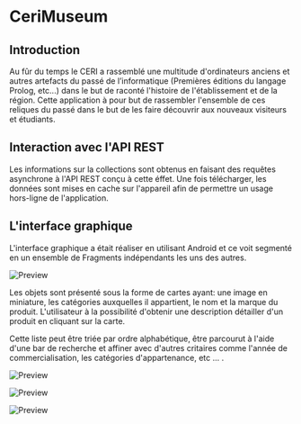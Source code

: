# CeriMuseum

## Introduction

Au fûr du temps le CERI a rassemblé une multitude d'ordinateurs anciens et autres artefacts du passé de l’informatique (Premières éditions du langage Prolog, etc...) dans le but de raconté l'histoire de l'établissement et de la région. Cette application à pour but de rassembler l'ensemble de ces reliques du passé dans le but de les faire découvrir aux nouveaux visiteurs et étudiants.

## Interaction avec l'API REST

Les informations sur la collections sont obtenus en faisant des requêtes asynchrone à l'API REST conçu à cette éffet. Une fois télécharger, les données sont mises en cache sur l'appareil afin de permettre un usage hors-ligne de l'application.

## L'interface graphique

L'interface graphique a était réaliser en utilisant Android et ce voit segmenté en un ensemble de Fragments indépendants les uns des autres.

![Preview](ceriMuseum/img/objet.png)

Les objets sont présenté sous la forme de cartes ayant: une image en miniature, les catégories auxquelles il appartient, le nom et la marque du produit. L'utilisateur à la possibilité d'obtenir une description détailler d'un produit en cliquant sur la carte. 

Cette liste peut être triée par ordre alphabétique, être parcourut à l'aide d'une bar de recherche et affiner avec d'autres critaires comme l'année de commercialisation, les catégories d'appartenance, etc ... .

![Preview](ceriMuseum/img/recherche.png)

![Preview](ceriMuseum/img/categorie.png)

![Preview](ceriMuseum/img/detail.png)
